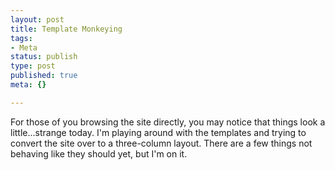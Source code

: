 ```yaml
--- 
layout: post
title: Template Monkeying
tags: 
- Meta
status: publish
type: post
published: true
meta: {}

---
```

For those of you browsing the site directly, you may notice that things look a little...strange today. I'm playing around with the templates and trying to convert the site over to a three-column layout. There are a few things not behaving like they should yet, but I'm on it.
